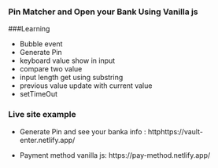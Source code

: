 ### Pin Matcher and Open your Bank Using Vanilla js

###Learning
-  Bubble event
-  Generate Pin
-  keyboard value show in input
-  compare two value 
-  input length get using substring
-  previous value update with current value
-  setTimeOut  

### Live site example<br>
- <p>Generate Pin and see your banka info : httphttps://vault-enter.netlify.app/</p>
- <p>Payment method vanilla js: https://pay-method.netlify.app/</p>

